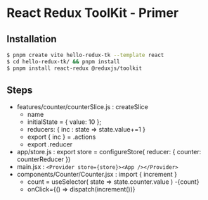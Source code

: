 # React Redux ToolKit - Primer

## Installation

```bash
$ pnpm create vite hello-redux-tk --template react
$ cd hello-redux-tk/ && pnpm install
$ pnpm install react-redux @reduxjs/toolkit
```

## Steps

- features/counter/counterSlice.js : createSlice
  - name
  - initialState = { value: 10 };
  - reducers: { inc : state => state.value+=1 }
  - export { inc } = .actions
  - export .reducer
- app/store.js : export store = configureStore( reducer: { counter: counterReducer })
- main.jsx : `<Provider store={store}><App /></Provider>`
- components/Counter/Counter.jsx : import { increment }
  - count = useSelector( state => state.counter.value )
    -{count}
  - onClick={() => dispatch(increment())}
